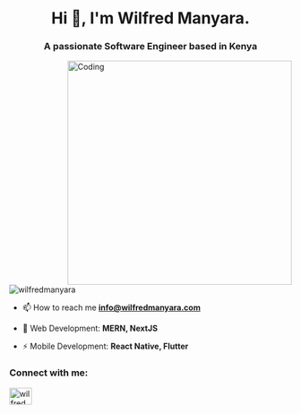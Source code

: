 <h1 align="center">Hi 👋, I'm Wilfred Manyara.</h1>
<h3 align="center">A passionate Software Engineer based in Kenya</h3>
<img align="right" alt="Coding" width="400" src="https://thumbs.dreamstime.com/b/young-programmer-concentrated-working-project-developing-programming-coding-technologies-screen-codes-developer-271715415.jpg">

<p align="left"> <img src="https://komarev.com/ghpvc/?username=wilfredmanyara&label=Profile%20views&color=0e75b6&style=flat" alt="wilfredmanyara" /> </p>
  
- 📫 How to reach me **info@wilfredmanyara.com**
  
- 💬 Web Development: **MERN, NextJS**

- ⚡ Mobile Development: **React Native, Flutter**

<h3 align="left">Connect with me:</h3>
<p align="left">
<a href="https://linkedin.com/in/wilfred-manyara" target="blank"><img align="center" src="https://raw.githubusercontent.com/rahuldkjain/github-profile-readme-generator/master/src/images/icons/Social/linked-in-alt.svg" alt="wilfredmanyara" height="30" width="40" /></a>
</p>
